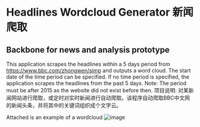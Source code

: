 # Headlines Wordcloud Generator 新闻爬取
## Backbone for news and analysis prototype
This application scrapes the headlines within a 5 days period from https://www.bbc.com/zhongwen/simp and outputs a word cloud. The start date of the time period can be specified. If no time period is specified, the application scrapes the headlines from the past 5 days.
Note: The period must be after 2015 as the website did not exist before then.
项目说明: 对某新闻网站进行爬取，或定时对实时新闻进行自动爬取。该程序自动爬取BBC中文网的新闻头条，并将其中的关键词组织成个文字云。

Attached is an example of a wordcloud 
![image](https://github.com/Chan-Dong-Jun/webscrape-bbc-wordcloud/assets/121388798/79fc1e1e-8f9c-4f79-a7ce-86aac9bf6021)
